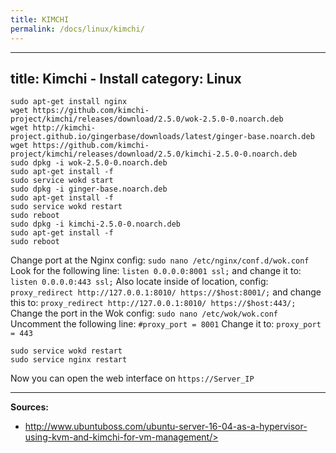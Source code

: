 ```yaml
---
title: KIMCHI
permalink: /docs/linux/kimchi/
---
```

---
title: Kimchi - Install
category: Linux
---

```
sudo apt-get install nginx
wget https://github.com/kimchi-project/kimchi/releases/download/2.5.0/wok-2.5.0-0.noarch.deb
wget http://kimchi-project.github.io/gingerbase/downloads/latest/ginger-base.noarch.deb
wget https://github.com/kimchi-project/kimchi/releases/download/2.5.0/kimchi-2.5.0-0.noarch.deb
sudo dpkg -i wok-2.5.0-0.noarch.deb
sudo apt-get install -f
sudo service wokd start
sudo dpkg -i ginger-base.noarch.deb
sudo apt-get install -f
sudo service wokd restart
sudo reboot
sudo dpkg -i kimchi-2.5.0-0.noarch.deb
sudo apt-get install -f
sudo reboot
```
Change port at the Nginx config: ```sudo nano /etc/nginx/conf.d/wok.conf```
Look for the following line: ```listen 0.0.0.0:8001 ssl;``` and change it to: ```listen 0.0.0.0:443 ssl;```
Also locate inside of location, config: ```proxy_redirect http://127.0.0.1:8010/ https://$host:8001/;``` and change this to: ```proxy_redirect http://127.0.0.1:8010/ https://$host:443/;```
Change the port in the Wok config: ```sudo nano /etc/wok/wok.conf```
Uncomment the following line: ```#proxy_port = 8001```
Change it to: ```proxy_port = 443```
```
sudo service wokd restart
sudo service nginx restart
```
Now you can open the web interface on ```https://Server_IP```

***
**Sources:**
* http://www.ubuntuboss.com/ubuntu-server-16-04-as-a-hypervisor-using-kvm-and-kimchi-for-vm-management/>
